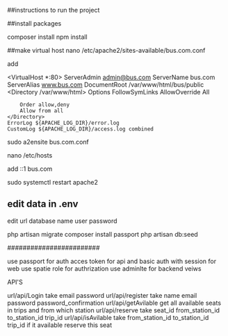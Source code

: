 ##instructions  to run the project 

##install packages

composer install 
npm install 

##make virtual host 
nano /etc/apache2/sites-available/bus.com.conf

add 

<VirtualHost *:80>
    ServerAdmin admin@bus.com
    ServerName bus.com
    ServerAlias www.bus.com
    DocumentRoot /var/www/html/bus/public
         <Directory /var/www/html>
      Options FollowSymLinks
        AllowOverride All

        Order allow,deny
        Allow from all
    </Directory>
    ErrorLog ${APACHE_LOG_DIR}/error.log
    CustomLog ${APACHE_LOG_DIR}/access.log combined
</VirtualHost>

sudo a2ensite bus.com.conf

nano /etc/hosts

add ::1 bus.com

sudo systemctl restart apache2

## edit data in .env

edit url 
database name user password

php artisan migrate
composer install passport
php artisan db:seed

########################

use passport for auth acces token for api and basic auth with session for web
use spatie role for authrization
use adminlte for backend veiws

API'S

url/api/Login take email password 
url/api/register take name email password password_confirmation
url/api/getAvilable get all available seats in trips and from which station
url/api/reserve take seat_id from_station_id to_station_id trip_id
url/api/isAvilable take  from_station_id to_station_id trip_id  if it available reserve this seat 







